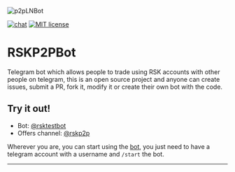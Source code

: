 ![p2pLNBot](logo-600.png)

[![chat](https://img.shields.io/badge/chat-telegram-%2326A5E4)](https://t.me/lnp2pbot) [![MIT license](https://img.shields.io/badge/license-MIT-brightgreen)](./LICENSE)
# RSKP2PBot
Telegram bot which allows people to trade using RSK accounts with other people on telegram, this is an open source project and anyone can create issues, submit a PR, fork it, modify it or create their own bot with the code.

## Try it out!
* Bot: [@rsktestbot](https://t.me/rsktestbot)
* Offers channel: [@rskp2p](https://t.me/rskp2p)

Wherever you are, you can start using the [bot](https://t.me/rsktestbot), you just need to have a telegram account with a username and `/start` the bot.

---
